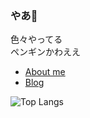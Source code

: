 ### やあ🐧

色々やってる  
ペンギンかわええ  

* [About me](https://satooru.me)
* [Blog](https://satooru.nagoya)

![Top Langs](https://github-readme-stats.vercel.app/api/top-langs/?username=SatooRu65536&layout=compact&hide=html)
